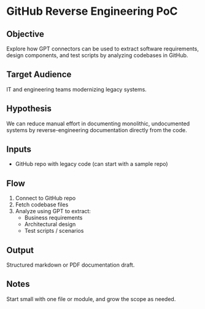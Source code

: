 # GitHub Reverse Engineering PoC

## Objective
Explore how GPT connectors can be used to extract software requirements, design components, and test scripts by analyzing codebases in GitHub.

## Target Audience
IT and engineering teams modernizing legacy systems.

## Hypothesis
We can reduce manual effort in documenting monolithic, undocumented systems by reverse-engineering documentation directly from the code.

## Inputs
- GitHub repo with legacy code (can start with a sample repo)

## Flow
1. Connect to GitHub repo
2. Fetch codebase files
3. Analyze using GPT to extract:
   - Business requirements
   - Architectural design
   - Test scripts / scenarios

## Output
Structured markdown or PDF documentation draft.

## Notes
Start small with one file or module, and grow the scope as needed.